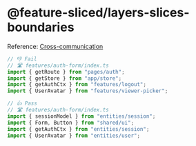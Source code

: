 # @feature-sliced/layers-slices-boundaries

Reference: [Cross-communication](https://feature-sliced.design/docs/concepts/cross-communication)

```js
// 👎 Fail
// 🛣 features/auth-form/index.ts
import { getRoute } from "pages/auth";
import { getStore } from "app/store";
import { getAuthCtx } from "features/logout";
import { UserAvatar } from "features/viewer-picker";

// 👍 Pass
// 🛣 features/auth-form/index.ts
import { sessionModel } from "entities/session";
import { Form, Button } from "shared/ui";
import { getAuthCtx } from "entities/session";
import { UserAvatar } from "entities/user";
```
